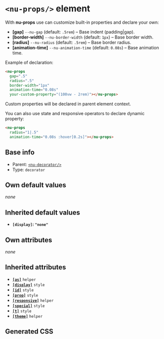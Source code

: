 # `<nu-props/>` element
With **nu-props** use can customize built-in properties and declare your own:

* **[gap]** `--nu-gap` (default: `.5rem`) – Base indent (padding|gap).
* **[border-width]** `--nu-border-width` (default: `1px`) – Base border width.
* **[radius]** `--nu-radius` (default: `.5rem`) – Base border radius.
* **[animation-time]** `--nu-animation-time` (default: `0.08s`) – Base animation time.

Example of declaration:

```html
<nu-props
  gap=".5"
  radius=".5"
  border-width="1px"
  animation-time="0.08s"
  your-custom-property="(100vw - 2rem)"></nu-props>
```

Custom properties will be declared in parent element context.

You can also use state and responsive operators to declare dynamic property:

```html
<nu-props
  radius="1|.5"
  animation-time="0.08s :hover[0.2s]"></nu-props>
```

## Base info
* Parent: [`<nu-decorator/>`](./nu-decorator.md)
* Type: `decorator`


## Own default values
*none*

## Inherited default values
* **`[display]`: `"none"`**


## Own attributes
*none*


## Inherited attributes
* **[`[as]`](../attributes/as.md)** `helper`
* **[`[display]`](../attributes/display.md)** `style`
* **[`[id]`](../attributes/id.md)** `style`
* **[`[prop]`](../attributes/prop.md)** `style`
* **[`[responsive]`](../attributes/responsive.md)** `helper`
* **[`[special]`](../attributes/special.md)** `style`
* **[`[t]`](../attributes/t.md)** `style`
* **[`[theme]`](../attributes/theme.md)** `helper`

## Generated CSS
```css

```

